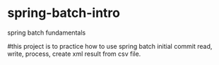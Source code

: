 # spring-batch-intro
spring batch fundamentals 

#this project is to practice how to use spring batch
initial commit
read, write, process, create xml result from csv file.
